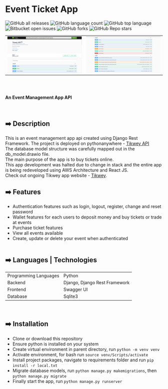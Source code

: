 # Event Ticket App

![GitHub all releases](https://img.shields.io/github/downloads/ademolaidowu/event-ticket-app/total)
![GitHub language count](https://img.shields.io/github/languages/count/ademolaidowu/event-ticket-app) 
![GitHub top language](https://img.shields.io/github/languages/top/ademolaidowu/event-ticket-app?color=yellow) 
![Bitbucket open issues](https://img.shields.io/bitbucket/issues/ademolaidowu/event-ticket-app)
![GitHub forks](https://img.shields.io/github/forks/ademolaidowu/event-ticket-app?style=social)
![GitHub Repo stars](https://img.shields.io/github/stars/ademolaidowu/event-ticket-app?style=social)

<table>
  <tr>
    <td><img src="img/tik1.png"/></td>
    <td><img src="img/tik2.png"/></td>
  </tr>
</table>
<br>

<br>
<p><b>An Event Management App API</b></p>
<br>


## ➡️ Description
This is an event management app api created using Django Rest Framework. The project is deployed on pythonanywhere - [Tikwey API](https://tikwey.pythonanywhere.com/api/endpoints)<br>
The database model structure was carefully mapped out in the db_model.drawio file.<br>
The main purpose of the app is to buy tickets online.<br>
This app development was halted due to change in stack and the entire app is being redeveloped using AWS Architecture and React JS.<br>
Check out ongoing Tikwey app website - [Tikwey](https://www.tikwey.com).<br>


## ➡️ Features
* Authentication features such as login, logout, register, change and reset password
* Wallet features for each users to deposit money and buy tickets or trade at events
* Purchase ticket features
* View all events available
* Create, update or delete your event when authenticated
<br><br>


## ➡️ Languages | Technologies
<table>
  <tr>
    <td>Programming Languages</td>
    <td>Python</td>
  </tr>
  <tr>
    <td>Backend</td>
    <td>Django, Django Rest Framework</td>
  </tr>
  <tr>
    <td>Frontend</td>
    <td>Swagger UI</td>
  </tr>
  <tr>
    <td>Database</td>
    <td>Sqlite3</td>
  </tr>
</table>
<br>


## ➡️ Installation
* Clone or download this repository
* Ensure python is installed on your system
* Create virtual environment in parent directory, run `python -m venv venv`
* Activate environment, for bash run `source venv/Scripts/activate`
* Install project packages, navigate to requirements folder and run `pip install -r local.txt`
* Migrate database models, run `python manage.py makemigrations`, then `python manage.py migrate`
* Finally start the app, run `python manage.py runserver`
<br>